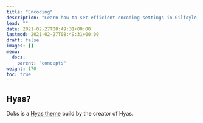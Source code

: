 ```yaml
---
title: "Encoding"
description: "Learn how to set efficient encoding settings in Gilfoyle."
lead: ""
date: 2021-02-27T08:49:31+00:00
lastmod: 2021-02-27T08:49:31+00:00
draft: false
images: []
menu:
  docs:
    parent: "concepts"
weight: 170
toc: true
---
```


## Hyas?

Doks is a [Hyas theme](https://gethyas.com/themes/doks/) build by the creator of Hyas.
